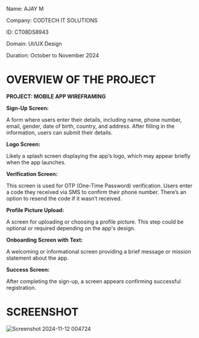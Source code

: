 Name: AJAY M

Company: CODTECH IT SOLUTIONS

ID: CT08DS8943

Domain: UI/UX Design

Duration: October to November 2024

# OVERVIEW OF THE PROJECT

**PROJECT: MOBILE APP WIREFRAMING**

**Sign-Up Screen:** 
             
  A form where users enter their details, including name, phone number, email, gender, date of birth, country, and address. After filling in the information, users can submit their details.

**Logo Screen:** 
              
  Likely a splash screen displaying the app’s logo, which may appear briefly when the app launches.

**Verification Screen:** 
              
  This screen is used for OTP (One-Time Password) verification. Users enter a code they received via SMS to confirm their phone number. There’s an option to resend the code if it wasn’t received.

**Profile Picture Upload:** 
              
  A screen for uploading or choosing a profile picture. This step could be optional or required depending on the app's design.

**Onboarding Screen with Text:** 
              
  A welcoming or informational screen providing a brief message or mission statement about the app.

**Success Screen:** 
              
  After completing the sign-up, a screen appears confirming successful registration.

# **SCREENSHOT**

![Screenshot 2024-11-12 004724](https://github.com/user-attachments/assets/53573dd3-6460-423a-b5a6-3a8f79e56637)

